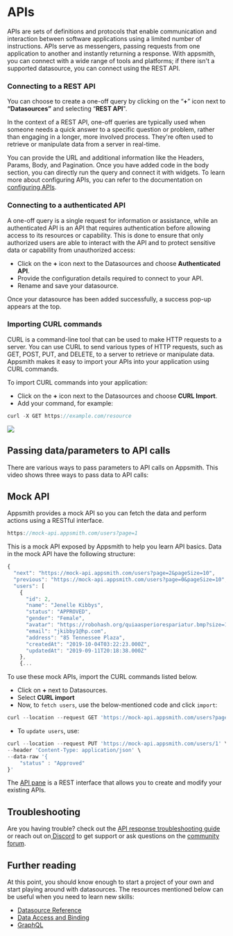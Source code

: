 # APIs

APIs are sets of definitions and protocols that enable communication and interaction between software applications using a limited number of instructions. APIs serve as messengers, passing requests from one application to another and instantly returning a response. With appsmith, you can connect with a wide range of tools and platforms; if there isn't a supported datasource, you can connect using the REST API. 


### Connecting to a REST API

You can choose to create a one-off query by clicking on the “**+**” icon next to **“Datasources”** and selecting “**REST API**".

In the context of a REST API, one-off queries are typically used when someone needs a quick answer to a specific question or problem, rather than engaging in a longer, more involved process. They're often used to retrieve or manipulate data from a server in real-time.


 <VideoEmbed host="youtube" videoId="IptCmvKdbog" title="Add new API" caption="Add new REST API"/> 

You can provide the URL and additional information like the Headers, Params, Body, and Pagination. Once you have added code in the body section, you can directly run the query and connect it with widgets. To learn more about configuring APIs, you can refer to the documentation on [configuring APIs](/core-concepts/connecting-to-data-sources/authentication/connect-to-apis).


### Connecting to a authenticated API

A one-off query is a single request for information or assistance, while an authenticated API is an API that requires authentication before allowing access to its resources or capability. This is done to ensure that only authorized users are able to interact with the API and to protect sensitive data or capability from unauthorized access:

 <VideoEmbed host="youtube" videoId="Uy7ZDviGbtM" title="Add new API" caption="Add new API"/> 


* Click on the **+** icon next to the Datasources and choose **Authenticated API**.
* Provide the configuration details required to connect to your API.
* Rename and save your datasource.



Once your datasource has been added successfully, a success pop-up appears at the top. 


### Importing CURL commands

CURL is a command-line tool that can be used to make HTTP requests to a server. You can use CURL to send various types of HTTP requests, such as GET, POST, PUT, and DELETE, to a server to retrieve or manipulate data. Appsmith makes it easy to import your APIs into your application using CURL commands.


To import CURL commands into your application:

* Click on the **+** icon next to the Datasources and choose **CURL Import**.
* Add your command, for example:

```js
curl -X GET https://example.com/resource
```

![](</img/import_curl_(1).gif>)

## Passing data/parameters to API calls

There are various ways to pass parameters to API calls on Appsmith. This video shows three ways to pass data to API calls:

<VideoEmbed host="youtube" videoId="znaaDiQbAS8" title="How to pass parameters to an API call" caption="How to pass parameters to an API call"/>

## Mock API

Appsmith provides a mock API so you can fetch the data and perform actions using a RESTful interface.

```js
https://mock-api.appsmith.com/users?page=1
```

This is a mock API exposed by Appsmith to help you learn API basics. Data in the mock API have the following structure:

```js
{
  "next": "https://mock-api.appsmith.com/users?page=2&pageSize=10",
  "previous": "https://mock-api.appsmith.com/users?page=0&pageSize=10",
  "users": [
    {
      "id": 2,
      "name": "Jenelle Kibbys",
      "status": "APPROVED",
      "gender": "Female",
      "avatar": "https://robohash.org/quiaasperiorespariatur.bmp?size=100x100&set=set1",
      "email": "jkibby1@hp.com",
      "address": "85 Tennessee Plaza",
      "createdAt": "2019-10-04T03:22:23.000Z",
      "updatedAt": "2019-09-11T20:18:38.000Z"
    },
    {...
```

<VideoEmbed host="youtube" videoId="DWLF0pNjjuI" title="Using A Sample API " caption="How to use mock API | Example"/>

 To use these mock APIs, import the CURL commands listed below.

* Click on **+** next to Datasources.
* Select **CURL import**
* Now, to ```fetch users```, use the below-mentioned code and click ```import```:
```js
curl --location --request GET 'https://mock-api.appsmith.com/users?page=1'
```
* To ```update users```, use:
```js
curl --location --request PUT 'https://mock-api.appsmith.com/users/1' \
--header 'Content-Type: application/json' \
--data-raw '{
    "status" : "Approved"
}'
```

The [API pane](/core-concepts/connecting-to-data-sources/authentication/connect-to-apis) is a REST interface that allows you to create and modify your existing APIs.




## Troubleshooting

Are you having trouble? check out the [API response troubleshooting guide](/help-and-support/troubleshooting-guide/query-errors) or reach out on[ Discord](https://discord.com/invite/rBTTVJp) to get support or ask questions on the [community forum](https://community.appsmith.com/).

## Further reading

At this point, you should know enough to start a project of your own and start playing around with datasources. The resources mentioned below can be useful when you need to learn new skills:

* [Datasource Reference](reference/datasources)
* [Data Access and Binding](/core-concepts/data-access-and-binding)
* [GraphQL](reference/datasources/graphql)

